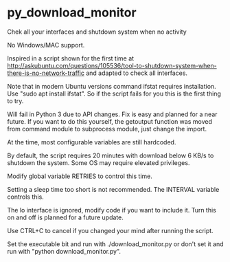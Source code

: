 # py_download_monitor
Chek all your interfaces and shutdown system when no activity

No Windows/MAC support.

Inspired in a script shown for the first time at <http://askubuntu.com/questions/105536/tool-to-shutdown-system-when-there-is-no-network-traffic>
and adapted to check all interfaces.

Note that in modern Ubuntu versions command ifstat requires
installation. Use "sudo apt install ifstat". So if the script fails for
you this is the first thing to try.

Will fail in Python 3 due to API changes. Fix is easy and planned for
a near future. If you want to do this yourself, the getoutput function
was moved from command module to subprocess module, just change the
import.

At the time, most configurable variables are still hardcoded.

By default, the script requires 20 minutes with download below 6 KB/s to
shutdown the system. Some OS may require elevated privileges.

Modify global variable RETRIES to control this time.

Setting a sleep time too short is not recommended. The INTERVAL variable
controls this.

The lo interface is ignored, modify code if you want to include it. Turn
this on and off is planned for a future update.

Use CTRL+C to cancel if you changed your mind after running the script.

Set the executable bit and run with ./download_monitor.py or don't set
it and run with "python download_monitor.py".

